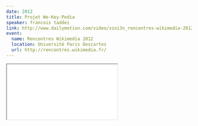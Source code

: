 ```yaml
---
date: 2012
title: Projet We-Key-Pedia
speaker: francois taddei
link: http://www.dailymotion.com/video/xzoi3n_rencontres-wikimedia-2012-we-key-pedia-franc-ois-taddei_tech
event:
  name: Rencontres Wikimedia 2012
  location: Université Paris Descartes
  url: http://rencontres.wikimedia.fr/
---
```


<iframe class="embed-responsive-item" src="//www.dailymotion.com/embed/video/xzoi3n" allowfullscreen></iframe>
